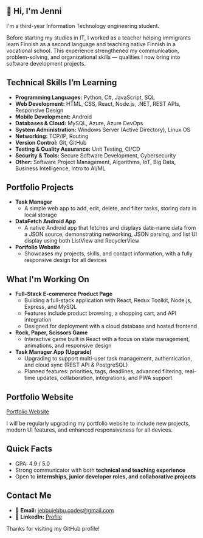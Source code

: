 ## 👋 Hi, I'm Jenni

I'm a third-year Information Technology engineering student.

Before starting my studies in IT, I worked as a teacher helping immigrants learn Finnish as a second language and teaching native Finnish in a vocational school. This experience strengthened my communication, problem-solving, and organizational skills — qualities I now bring into software development projects.

## Technical Skills I’m Learning

- **Programming Languages:** Python, C#, JavaScript, SQL
- **Web Development:** HTML, CSS, React, Node.js, .NET, REST APIs, Responsive Design
- **Mobile Development:** Android
- **Databases & Cloud:** MySQL, Azure, Azure DevOps
- **System Administration:** Windows Server (Active Directory), Linux OS
- **Networking:** TCP/IP, Routing
- **Version Control:** Git, GitHub
- **Testing & Quality Assurance:** Unit Testing, CI/CD
- **Security & Tools:** Secure Software Development, Cybersecurity
- **Other:** Software Project Management, Algorithms, IoT, Big Data, Business Intelligence, Intro to AI/ML

## Portfolio Projects

- **Task Manager**
  - A simple web app to add, edit, delete, and filter tasks, storing data in local storage
- **DataFetch Android App**
  - A native Android app that fetches and displays date-name data from a JSON source, demonstrating networking, JSON parsing, and list UI display using both ListView and RecyclerView
- **Portfolio Website**
  - Showcases my projects, skills, and contact information, with a fully responsive design for all devices

## What I'm Working On

- **Full-Stack E-commerce Product Page**
  - Building a full-stack application with React, Redux Toolkit, Node.js, Express, and MySQL
  - Features include product browsing, a shopping cart, and API integration
  - Designed for deployment with a cloud database and hosted frontend
- **Rock, Paper, Scissors Game**
  - Interactive game built in React with a focus on state management, animations, and responsive design
- **Task Manager App (Upgrade)**
  - Upgrading to support multi-user task management, authentication, and cloud sync (REST API & PostgreSQL)
  - Planned features: priorities, tags, deadlines, advanced filtering, real-time updates, collaboration, integrations, and PWA support

## Portfolio Website

[Portfolio Website](https://jenni-mikkonen.netlify.app/)

I will be regularly upgrading my portfolio website to include new projects, modern UI features, and enhanced responsiveness for all devices.	

## Quick Facts

- GPA: 4.9 / 5.0
- Strong communicator with both **technical and teaching experience**
- Open to **internships, junior developer roles, and collaborative projects**

## Contact Me

- 📧 **Email:** jebbujebbu.codes@gmail.com
- 💼 **LinkedIn:** [Profile](https://linkedin.com/in/jenni-e-mikkonen)


Thanks for visiting my GitHub profile!
